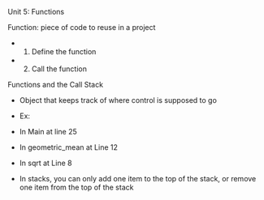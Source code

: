 Unit 5: Functions

Function: piece of code to reuse in a project
- 1. Define the function
- 2. Call the function

Functions and the Call Stack

- Object that keeps track of where control is supposed to go
- Ex:

- In Main at line 25
- In geometric_mean at Line 12
- In sqrt at Line 8

- In stacks, you can only add one item to the top of the stack, or remove one item from the top of the stack
